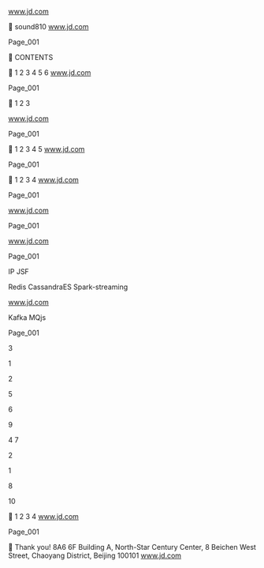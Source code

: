 

www.jd.com




  sound810
www.jd.com

Page_001

  CONTENTS
        


1  2  3  4  5  6 
www.jd.com

Page_001


1  2  3 

www.jd.com

Page_001


1  2  3  4  5 
www.jd.com

Page_001


1  2  3  4 
www.jd.com

Page_001



www.jd.com

Page_001


      
www.jd.com

     

Page_001



 

IP 
JSF

  

Redis
CassandraES 
Spark-streaming

 
www.jd.com

Kafka
MQjs 

Page_001



 

 

 

 









 

 


3 


1  

2 

5  

 

6  


9   


4 7

2





1

8 

 





10 

 1  2  3  4 
www.jd.com

Page_001


Thank you!
8A6 6F Building A, North-Star Century Center, 8 Beichen West Street, Chaoyang District, Beijing 100101 www.jd.com

